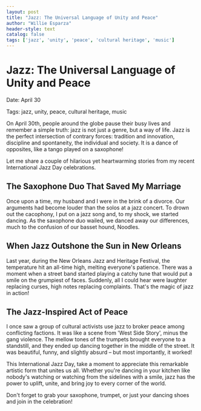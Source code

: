 ```yaml
---
layout: post
title: "Jazz: The Universal Language of Unity and Peace"
author: "Willie Esparza"
header-style: text
catalog: false
tags: ['jazz', 'unity', 'peace', 'cultural heritage', 'music']
---
```


# Jazz: The Universal Language of Unity and Peace

Date: April 30

Tags: jazz, unity, peace, cultural heritage, music

On April 30th, people around the globe pause their busy lives and remember a simple truth: jazz is not just a genre, but a way of life. Jazz is the perfect intersection of contrary forces: tradition and innovation, discipline and spontaneity, the individual and society. It is a dance of opposites, like a tango played on a saxophone!

Let me share a couple of hilarious yet heartwarming stories from my recent International Jazz Day celebrations.

## The Saxophone Duo That Saved My Marriage

Once upon a time, my husband and I were in the brink of a divorce. Our arguments had become louder than the solos at a jazz concert. To drown out the cacophony, I put on a jazz song and, to my shock, we started dancing. As the saxophone duo wailed, we danced away our differences, much to the confusion of our basset hound, Noodles.

## When Jazz Outshone the Sun in New Orleans

Last year, during the New Orleans Jazz and Heritage Festival, the temperature hit an all-time high, melting everyone's patience. There was a moment when a street band started playing a catchy tune that would put a smile on the grumpiest of faces. Suddenly, all I could hear were laughter replacing curses, high notes replacing complaints. That's the magic of jazz in action!

## The Jazz-Inspired Act of Peace

I once saw a group of cultural activists use jazz to broker peace among conflicting factions. It was like a scene from 'West Side Story', minus the gang violence. The mellow tones of the trumpets brought everyone to a standstill, and they ended up dancing together in the middle of the street. It was beautiful, funny, and slightly absurd – but most importantly, it worked!

This International Jazz Day, take a moment to appreciate this remarkable artistic form that unites us all. Whether you're dancing in your kitchen like nobody's watching or watching from the sidelines with a smile, jazz has the power to uplift, unite, and bring joy to every corner of the world.

Don't forget to grab your saxophone, trumpet, or just your dancing shoes and join in the celebration!